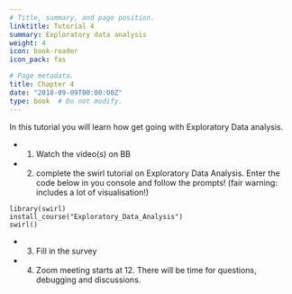 ```yaml
---
# Title, summary, and page position.
linktitle: Tutorial 4
summary: Exploratory data analysis
weight: 4
icon: book-reader
icon_pack: fas

# Page metadata.
title: Chapter 4
date: "2018-09-09T00:00:00Z"
type: book  # Do not modify.
---
```


In this tutorial you will learn how get going with Exploratory Data analysis. 
* 1. Watch the video(s) on BB
* 2. complete the swirl tutorial on Exploratory Data Analysis. 
Enter the code below in you console and follow the prompts! (fair warning: includes a lot of visualisation!)
```
library(swirl)
install_course("Exploratory_Data_Analysis")
swirl()
```
* 3. Fill in the survey
* 4. Zoom meeting starts at 12. There will be time for questions, debugging and discussions. 
